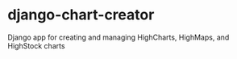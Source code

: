# django-chart-creator
Django app for creating and managing HighCharts, HighMaps, and HighStock charts
